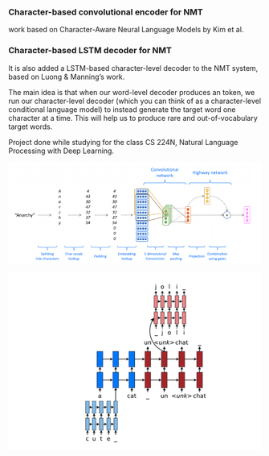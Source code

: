 ### Character-based convolutional encoder for NMT 

work based on Character-Aware Neural Language Models by Kim et al.


### Character-based LSTM decoder for NMT

It is also added a LSTM-based character-level decoder to the NMT system, based on Luong & Manning’s work. 

The main idea is that when our word-level decoder produces an <UNK> token, we run
our character-level decoder (which you can think of as a character-level conditional language model) to
instead generate the target word one character at a time. This will help us to
produce rare and out-of-vocabulary target words.

Project done while studying for the class CS 224N, Natural Language Processing with Deep Learning.

![Alt text](img1.png?raw=true "Title")

![Alt text](img2.png?raw=true "Title")
